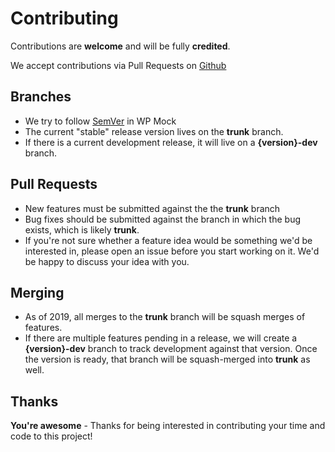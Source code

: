 # Contributing

Contributions are **welcome** and will be fully **credited**.

We accept contributions via Pull Requests on [Github](https://github.com/10up/wp_mock)

## Branches

* We try to follow [SemVer](http://semver.org/) in WP Mock
* The current "stable" release version lives on the **trunk** branch.
* If there is a current development release, it will live on a **{version}-dev** branch.

## Pull Requests

* New features must be submitted against the the **trunk** branch
* Bug fixes should be submitted against the branch in which the bug exists, which is likely **trunk**.
* If you're not sure whether a feature idea would be something we'd be interested in, please open an issue before you start working on it. We'd be happy to discuss your idea with you.

## Merging

* As of 2019, all merges to the **trunk** branch will be squash merges of features.
* If there are multiple features pending in a release, we will create a **{version}-dev** branch to track development against that version. Once the version is ready, that branch will be squash-merged into **trunk** as well.

## Thanks

**You're awesome** - Thanks for being interested in contributing your time and code to this project!
